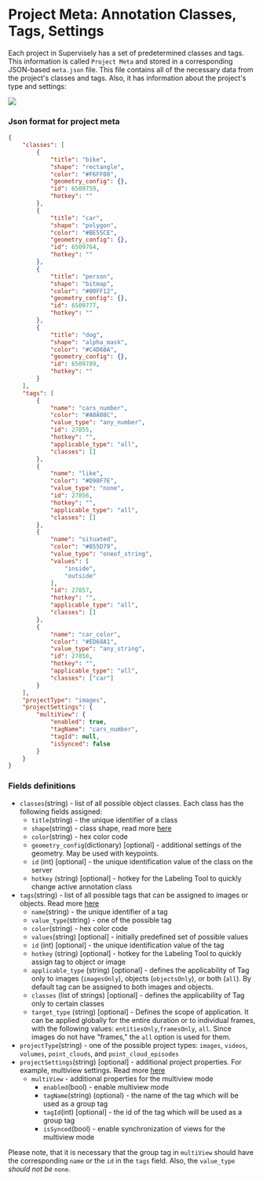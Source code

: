 # Project Meta: Annotation Classes, Tags, Settings

Each project in Supervisely has a set of predetermined classes and tags. This information is called `Project Meta` and stored in a corresponding JSON-based `meta.json` file. This file contains all of the necessary data from the project's classes and tags. Also, it has information about the project's type and settings:

![](../../.gitbook/assets/meta.png)

### Json format for project meta

```json
{
    "classes": [
        {
            "title": "bike",
            "shape": "rectangle",
            "color": "#F6FF00",
            "geometry_config": {},
            "id": 6509759,
            "hotkey": ""
        },
        {
            "title": "car",
            "shape": "polygon",
            "color": "#BE55CE",
            "geometry_config": {},
            "id": 6509764,
            "hotkey": ""            
        },
        {
            "title": "person",
            "shape": "bitmap",
            "color": "#00FF12",
            "geometry_config": {},
            "id": 6509777,
            "hotkey": ""            
        },
        {
            "title": "dog",
            "shape": "alpha_mask",
            "color": "#C4D68A",
            "geometry_config": {},
            "id": 6509789,
            "hotkey": ""            
        }
    ],
    "tags": [
        {
            "name": "cars_number",
            "color": "#A0A08C",
            "value_type": "any_number",
            "id": 27855,
            "hotkey": "",
            "applicable_type": "all",
            "classes": []            
        },
        {
            "name": "like",
            "color": "#D98F7E",
            "value_type": "none",
            "id": 27856,
            "hotkey": "",
            "applicable_type": "all",
            "classes": []               
        },
        {
            "name": "situated",
            "color": "#855D79",
            "value_type": "oneof_string",
            "values": [
                "inside",
                "outside"
            ],
            "id": 27857,
            "hotkey": "",
            "applicable_type": "all",
            "classes": []               
        },
        {
            "name": "car_color",
            "color": "#ED68A1",
            "value_type": "any_string",
            "id": 27858,
            "hotkey": "",
            "applicable_type": "all",
            "classes": ["car"]
        }
    ],
    "projectType": "images",
    "projectSettings": {
        "multiView": {
            "enabled": true,
            "tagName": "cars_number", 
            "tagId": null, 
            "isSynced": false
        }
    }
}
```

### Fields definitions

* `classes`(string) - list of all possible object classes. Each class has the following fields assigned:
  * `title`(string) - the unique identifier of a class
  * `shape`(string) - class shape, read more [here](../supervisely-annotation-json-format/objects.md#objects)
  * `color`(string) - hex color code
  * `geometry_config`(dictionary) [optional] - additional settings of the geometry. May be used with keypoints.
  * `id` (int) [optional] - the unique identification value of the class on the server
  * `hotkey` (string) [optional] - hotkey for the Labeling Tool to quickly change active annotation class
* `tags`(string) - list of all possible tags that can be assigned to images or objects. Read more [here](../supervisely-annotation-json-format/tags.md)
  * `name`(string) - the unique identifier of a tag
  * `value_type`(string) - one of the possible tag
  * `color`(string) - hex color code  
  * `values`(string) [optional] - initially predefined set of possible values
  * `id` (int) [optional] - the unique identification value of the tag  
  * `hotkey` (string) [optional] - hotkey for the Labeling Tool to quickly assign tag to object or image
  * `applicable_type` (string) [optional] - defines the applicability of Tag only to images (`imagesOnly`), objects (`objectsOnly`), or both (`all`). By default tag can be assigned to both images and objects.
  * `classes` (list of strings) [optional] - defines the applicability of Tag only to certain classes
  * `target_type` (string) [optional] - Defines the scope of application. It can be applied globally for the entire duration or to individual frames, with the following values: `entitiesOnly`,`framesOnly`, `all`. Since images do not have "frames," the `all` option is used for them.
* `projectType`(string) - one of the possible project types: `images`, `videos`, `volumes`, `point_clouds`, and `point_cloud_episodes`
* `projectSettings`(string) [optional] - additional project properties. For example, multiview settings. Read more [here](../../getting-started/python-sdk-tutorials/images/multispectral-images.md#advanced-use-supervisely-format-for-multispectral-images)
  * `multiView` - additional properties for the multiview mode
    * `enabled`(bool) - enable multiview mode
    * `tagName`(string) (optional) - the name of the tag which will be used as a group tag
    * `tagId`(int) [optional] - the id of the tag which will be used as a group tag
    * `isSynced`(bool) - enable synchronization of views for the multiview mode

Please note, that it is necessary that the group tag in `multiView` should have the corresponding `name` or the `id` in the `tags` field. Also, the `value_type` *should not be* `none`.
